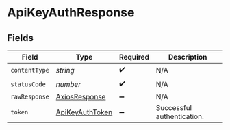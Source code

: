 # ApiKeyAuthResponse


## Fields

| Field                                                         | Type                                                          | Required                                                      | Description                                                   |
| ------------------------------------------------------------- | ------------------------------------------------------------- | ------------------------------------------------------------- | ------------------------------------------------------------- |
| `contentType`                                                 | *string*                                                      | :heavy_check_mark:                                            | N/A                                                           |
| `statusCode`                                                  | *number*                                                      | :heavy_check_mark:                                            | N/A                                                           |
| `rawResponse`                                                 | [AxiosResponse](https://axios-http.com/docs/res_schema)       | :heavy_minus_sign:                                            | N/A                                                           |
| `token`                                                       | [ApiKeyAuthToken](../../models/operations/apikeyauthtoken.md) | :heavy_minus_sign:                                            | Successful authentication.                                    |